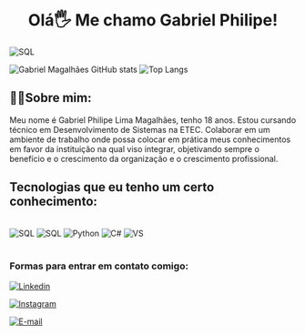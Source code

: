<div align ="center">
<h1> Olá🖐️ Me chamo Gabriel Philipe!</h1>
</div>

<img aling="center" alt="SQL" src="https://cdna.artstation.com/p/assets/images/images/028/102/058/original/pixel-jeff-matrix-s.gif?1593487263">

![Gabriel Magalhães GitHub stats](https://github-readme-stats.vercel.app/api?username=PVGabrielPhilipe&show_icons=true&theme=dracula)
![Top Langs](https://github-readme-stats.vercel.app/api/top-langs/?username=PVGabrielPhilipe&layout=compact&langs_count=7&theme=dracula)


## 🐱‍👤Sobre mim:
Meu nome é Gabriel Philipe Lima Magalhães, tenho 18 anos. 
Estou cursando técnico em Desenvolvimento de Sistemas na ETEC.
Colaborar em um ambiente de trabalho onde possa colocar em prática meus conhecimentos em favor da instituição na qual viso integrar, objetivando sempre o benefício e o crescimento da organização e o crescimento profissional.

## Tecnologias que eu tenho um certo conhecimento:

<div style="display: inline_block"><br/>
<img aling="center" alt="SQL" src="https://img.shields.io/badge/MySQL-00000F?style=for-the-badge&logo=mysql&logoColor=white">
  
<img aling="center" alt="SQL" src="https://img.shields.io/badge/PostgreSQL-316192?style=for-the-badge&logo=postgresql&logoColor=white">
  
<img aling="center" alt="Python" src="https://img.shields.io/badge/Python-3776AB?style=for-the-badge&logo=python&logoColor=white">

<img aling="center" alt="C#" src="https://img.shields.io/badge/C%23-239120?style=for-the-badge&logo=c-sharp&logoColor=white">
  
<img aling="center" alt="VS" src="https://img.shields.io/badge/Visual_Studio_Code-0078D4?style=for-the-badge&logo=visual%20studio%20code&logoColor=white">  
  
</div><br/>

### Formas para entrar em contato comigo:
[![Linkedin](https://img.shields.io/badge/LinkedIn-0077B5?style=for-the-badge&logo=linkedin&logoColor=white)](https://www.linkedin.com/in/gabriel-magalh%C3%A3es-b27356255/)

[![Instagram](https://img.shields.io/badge/Instagram-E4405F?style=for-the-badge&logo=instagram&logoColor=white)](https://www.instagram.com/lipe.magalhaes/?theme=dark)

[![E-mail](https://img.shields.io/badge/Gmail-D14836?style=for-the-badge&logo=gmail&logoColor=white)](mailto:pvgabrielphilipe@gmail.com)
